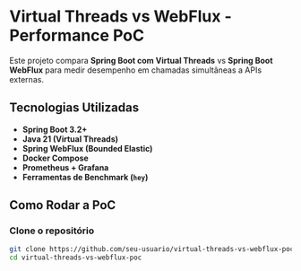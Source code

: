# Virtual Threads vs WebFlux - Performance PoC

Este projeto compara **Spring Boot com Virtual Threads** vs **Spring Boot WebFlux** para medir desempenho em chamadas simultâneas a APIs externas.

## Tecnologias Utilizadas
- **Spring Boot 3.2+**
- **Java 21 (Virtual Threads)**
- **Spring WebFlux (Bounded Elastic)**
- **Docker Compose**
- **Prometheus + Grafana**
- **Ferramentas de Benchmark (`hey`)**

## Como Rodar a PoC

### Clone o repositório
```bash
git clone https://github.com/seu-usuario/virtual-threads-vs-webflux-poc.git
cd virtual-threads-vs-webflux-poc
